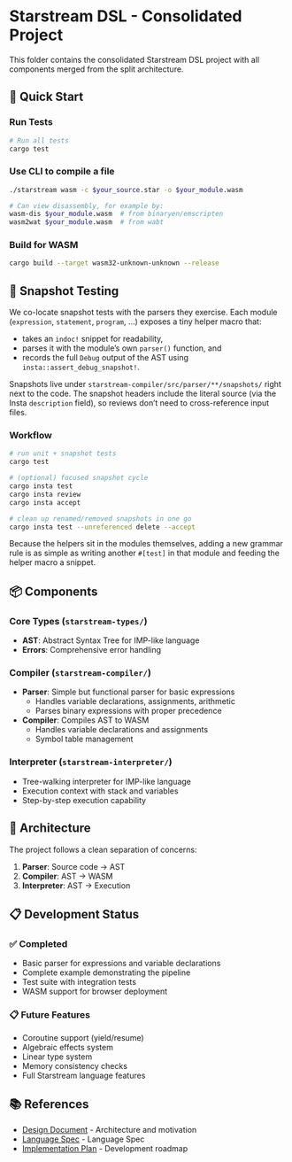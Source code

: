 # Starstream DSL - Consolidated Project

This folder contains the consolidated Starstream DSL project with all components merged from the split architecture.

## 🚀 Quick Start

### Run Tests

```bash
# Run all tests
cargo test
```

### Use CLI to compile a file

```bash
./starstream wasm -c $your_source.star -o $your_module.wasm

# Can view disassembly, for example by:
wasm-dis $your_module.wasm  # from binaryen/emscripten
wasm2wat $your_module.wasm  # from wabt
```

### Build for WASM

```bash
cargo build --target wasm32-unknown-unknown --release
```

## 🧪 Snapshot Testing

We co-locate snapshot tests with the parsers they exercise. Each module (`expression`, `statement`, `program`, …) exposes a tiny helper macro that:

- takes an `indoc!` snippet for readability,
- parses it with the module’s own `parser()` function, and
- records the full `Debug` output of the AST using `insta::assert_debug_snapshot!`.

Snapshots live under `starstream-compiler/src/parser/**/snapshots/` right next to the code. The snapshot headers include the literal source (via the Insta `description` field), so reviews don’t need to cross-reference input files.

### Workflow

```bash
# run unit + snapshot tests
cargo test

# (optional) focused snapshot cycle
cargo insta test
cargo insta review
cargo insta accept

# clean up renamed/removed snapshots in one go
cargo insta test --unreferenced delete --accept
```

Because the helpers sit in the modules themselves, adding a new grammar rule is as simple as writing another `#[test]` in that module and feeding the helper macro a snippet.

## 📦 Components

### Core Types (`starstream-types/`)

- **AST**: Abstract Syntax Tree for IMP-like language
- **Errors**: Comprehensive error handling

### Compiler (`starstream-compiler/`)

- **Parser**: Simple but functional parser for basic expressions
  - Handles variable declarations, assignments, arithmetic
  - Parses binary expressions with proper precedence
- **Compiler**: Compiles AST to WASM
  - Handles variable declarations and assignments
  - Symbol table management

### Interpreter (`starstream-interpreter/`)

- Tree-walking interpreter for IMP-like language
- Execution context with stack and variables
- Step-by-step execution capability

## 🔧 Architecture

The project follows a clean separation of concerns:

1. **Parser**: Source code → AST
2. **Compiler**: AST → WASM
3. **Interpreter**: AST → Execution

## 📋 Development Status

### ✅ Completed

- Basic parser for expressions and variable declarations
- Complete example demonstrating the pipeline
- Test suite with integration tests
- WASM support for browser deployment

### 📋 Future Features

- Coroutine support (yield/resume)
- Algebraic effects system
- Linear type system
- Memory consistency checks
- Full Starstream language features

## 📚 References

- [Design Document](docs/design.md) - Architecture and motivation
- [Language Spec](docs/language-spec.md) - Language Spec
- [Implementation Plan](impl-plan.md) - Development roadmap
